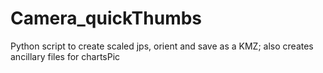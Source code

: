 # Camera_quickThumbs
Python script to create scaled jps, orient and save as a KMZ; also creates ancillary files for chartsPic
